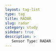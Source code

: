 ```yaml
---
layout: tag-list
type: tag
title: RADAR
slug: radar
category: study
sidebar: true
description: >
   Sensor Type: RADAR
---
```


